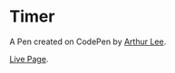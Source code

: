 # Timer

A Pen created on CodePen by <a href="https://codepen.io/arthur-lee945/pen/MWExYZG">Arthur Lee</a>.


<a href="https://arthurlee945.github.io/Timer/">Live Page</a>.
